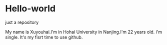 # Hello-world
just a repository
 
 My name is Xuyouhai.I'm in Hohai University in Nanjing.I'm 22 years old. i'm single. 
 It's my fisrt time to use github.
